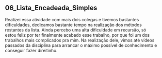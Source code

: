 ## 06_Lista_Encadeada_Simples

Realizei essa atividade com mais dois colegas e tivemos bastantes dificuldades, dedicamos bastante tempo na realização dos métodos restantes da lista. Ainda percebo uma alta dificuldade em recursão, só estou feliz por ter finalmente acabado esse trabalho, por que foi um dos trabalhos mais complicados pra mim. Na realização dele, vimos até vídeos passados da disciplina para arrancar o máximo possível de conhecimento e conseguir fazer direitinho.
